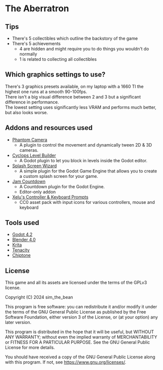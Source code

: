 # The Aberratron

## Tips

- There's 5 collectibles which outline the backstory of the game
- There's 5 achievements
    - 4 are hidden and might require you to do things you wouldn't do normally
    - 1 is related to collecting all collectibles

## Which graphics settings to use?
There's 3 graphics presets available, on my laptop with a 1660 TI the highest one runs at a smooth 90-100fps.  
There isn't a big visual difference between 2 and 3 but a significant difference in performance.  
The lowest setting uses significantly less VRAM and performs much better, but also looks worse.  

## Addons and resources used

- [Phantom Camera](https://github.com/ramokz/phantom-camera)
    - A plugin to control the movement and dynamically tween 2D & 3D cameras. 
- [Cyclops Level Builder](https://github.com/blackears/cyclopsLevelBuilder)
    - A Godot plugin to let you block in levels inside the Godot editor. 
- [Splash Screen Wizard](https://github.com/ThePat02/SplashScreenWizard)
    - A simple plugin for the Godot Game Engine that allows you to create a custom splash screen for your game. 
- [Jam Countdown](https://github.com/AndresGamboaA/JamCountdown)
    - A Countdown plugin for the Godot Engine. 
    - Editor-only addon
- [Xelu's Controller & Keyboard Prompts](https://thoseawesomeguys.com/prompts/)
    - CC0 asset pack with input icons for various controllers, mouse and keyboard

## Tools used

- [Godot 4.2](https://godotengine.org/)
- [Blender 4.0](https://blender.org)
- [Krita](https://krita.org/en/)
- [Tenacity](https://tenacityaudio.org/)
- [Chiptone](https://sfbgames.itch.io/chiptone)

## License

This game and all its assets are licensed under the terms of the GPLv3 license.

Copyright (C) 2024 sim_the_bean

This program is free software: you can redistribute it and/or modify
it under the terms of the GNU General Public License as published by
the Free Software Foundation, either version 3 of the License, or
(at your option) any later version.

This program is distributed in the hope that it will be useful,
but WITHOUT ANY WARRANTY; without even the implied warranty of
MERCHANTABILITY or FITNESS FOR A PARTICULAR PURPOSE.  See the
GNU General Public License for more details.

You should have received a copy of the GNU General Public License
along with this program.  If not, see <https://www.gnu.org/licenses/>.